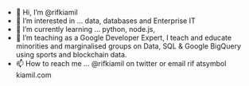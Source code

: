 - 👋 Hi, I’m @rifkiamil
- 👀 I’m interested in ... data, databases and Enterprise IT
- 🌱 I’m currently learning ... python, node.js, 
- 💞️ I’m teaching as a Google Developer Expert, I teach and educate minorities and marginalised groups on Data, SQL & Google BigQuery using sports and blockchain data. 
- 📫 How to reach me ... @rifkiamil on twitter or email rif atsymbol kiamil.com

<!---
rifkiamil/rifkiamil is a ✨ special ✨ repository because its `README.md` (this file) appears on your GitHub profile.
You can click the Preview link to take a look at your changes.
--->
